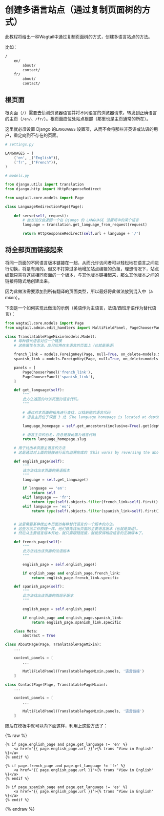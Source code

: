 # 创建多语言站点（通过复制页面树的方式）

此教程将给出一种Wagtail中通过复制页面树的方式，创建多语言站点的方法。

比如：

```sh
/
    en/
        about/
        contact/
    fr/
        about/
        contact/
```

<a name="the-root-page"></a>
## 根页面

根页面（`/`）需要去侦测浏览器语言并将不同语言的浏览器请求，转发到正确语言的主页（`/en/`、`/fr/`）。根页面应位处站点根部（那里也是主页通常的所在）。

这里就必须设置 Django 的`LANGUAGES` 设置项，从而不会将那些非英语或法语的用户，重定向到不存在的页面。

```python
# settings.py

LANGUAGES = (
    ('en', _("English")),
    ('fr', _("French")),
)
```

```python
# models.py

from django.utils import translation
from django.http import HttpResponseRedirect

from wagtail.core.models import Page

class LanguageRedirectionPage(Page):
    
    def serve(self, request):
        # 此方法仅会返回一个在 Django 的 LANGUAGE 设置项中的某个语言
        language = translation.get_language_from_request(request)

        return HttpResponseRedirect(self.url + language + '/')
```

<a name="linking-pages-together"></a>
## 将全部页面链接起来

将同一页面的不同语言版本链接在一起，从而允许访问者可以轻松地在语言之间进行切换，将是有用的。但又不打算过多地增加站点编辑的负担，理想情况下，站点编辑只需将这些相同页面的一个版本，与其他版本链接起来，那么其他版本之间的链接将隐式地创建出来。

因为此做法需要添加到所有翻译的页面类型，所以最好将此做法放到混入中（a mixin）。

下面是一个如何实现此做法的示例（英语作为主语言，法语/西班牙语作为替代语言）：

```python
from wagtail.core.models import Page
from wagtail.admin.edit_handlers import MultiFieldPanel, PageChooserPanel

class TranslatablePageMixin(models.Model):
    # 每种替代语言对应一个链接
    # 这些属性与方法，应只应用在主语言的页面上（也就是英语）

    french_link = models.ForeignKey(Page, null=True, on_delete=models.SET_NULL, blank=True, related_name='+')
    spanish_link = models.ForeignKey(Page, null=True, on_delete=models.SET_NULL, blank=True, related_name='+')

    panels = [
        PageChooserPanel('french_link'),
        PageChooserPanel('spanish_link'),
    ]

    def get_language(self):
        """
        此方法返回的时该页面的语言代码。
        """

        # 通过对本页面的祖先进行查找，以找到他的语言代码
        # 语言主页位于深度 3 处（The language homepage is located at depth 3）

        language_homepage = self.get_ancestors(inclusive=True).get(depth=3)

        # 语言主页的别名，应总是被设置为语言代码
        return language_homepage.slug

    # 用于找出本页面主语言的方法
    # 这是通过对上面的链接进行反向追溯完成的（this works by reversing the above links）

    def english_page(self):
        """
        该方法找出本页面的英语版本
        """
        language = self.get_language()

        if language == 'en':
            return self
        elif language == 'fr':
            return type(self).objects.filter(french_link=self).first().specific
        elif language == 'es':
            return type(self).objects.filter(spanish_link=self).first().specific


    # 这里需要某种找出本页面的每种替代语言的一个版本的方法。
    # 这些方法工作原理一样。他们首先找出页面的主要语言版本（也就是英语）。
    # 然后从主要语言版本开始，就只需跟随链接，就能获得相应语言的正确版本了。

    def french_page(self):
        """
        此方法找出该页面的法语版本
        """

        english_page = self.english_page()

        if english_page and english_page.french_link:
            return english_page.french_link.specific

    def spanish_page(self):
        """
        此方法找出该页面的西班牙版本
        """

        english_page = self.english_page()

        if english_page and english_page.spanish_link:
            return english_page.spanish_link.specific

    class Meta:
        abstract = True

class AboutPage(Page, TranlatablePageMixin):
    ...

    content_panels = [
        ...

        MutliFieldPanel(TranslatablePageMixin.panels, '语言链接')
    ]

class ContactPage(Page, TranslatablePageMixin):
    ...

    content_panels = [
        ...

        MultiFieldPanel(TranslatablePageMixin.panels, '语言链接')
    ]
```

随后在模板中就可以向下面这样，利用上这些方法了：

{% raw %}

    {% if page.english_page and page.get_language != 'en' %}
        <a href="{{ page.english_page.url }}">{% trans "View in English" %}</a>        
    {% endif %}

    {% if page.french_page and page.get_language != 'fr' %}
        <a href="{{ page.english_page.url }}">{% trans "View in English" %}</a>        
    {% endif %}

    {% if page.spanish_page and page.get_language != 'es' %}
        <a href="{{ page.english_page.url }}">{% trans "View in English" %}</a>        
    {% endif %}
{% endraw %}
